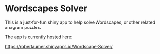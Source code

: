 Wordscapes Solver
================

This is a just-for-fun shiny app to help solve Wordscapes, or other
related anagram puzzles.

The app is currently hosted here:

<https://robertaumer.shinyapps.io/Wordscape-Solver/>
